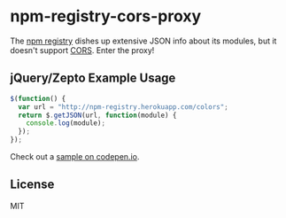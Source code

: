 # npm-registry-cors-proxy

The [npm registry](https://npmjs.org/) dishes up extensive JSON info about its modules, but it doesn't support
[CORS](http://enable-cors.org/). Enter the proxy!

## jQuery/Zepto Example Usage

```js
$(function() {
  var url = "http://npm-registry.herokuapp.com/colors";
  return $.getJSON(url, function(module) {
    console.log(module);
  });
});
```

Check out a [sample on codepen.io](http://cdpn.io/CJnHE).

## License

MIT
